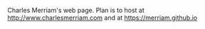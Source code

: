 Charles Merriam's web page.
Plan is to host at http://www.charlesmerriam.com
and at
https://merriam.github.io
